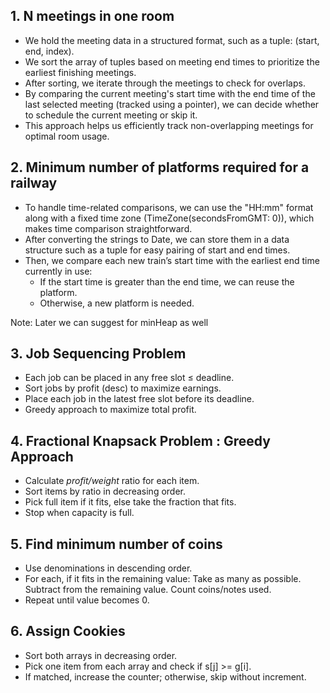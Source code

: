 
## 1. N meetings in one room

- We hold the meeting data in a structured format, such as a tuple: (start, end, index).
- We sort the array of tuples based on meeting end times to prioritize the earliest finishing meetings.
- After sorting, we iterate through the meetings to check for overlaps.
- By comparing the current meeting's start time with the end time of the last selected meeting (tracked using a pointer), we can decide whether to schedule the current meeting or skip it.
- This approach helps us efficiently track non-overlapping meetings for optimal room usage.

## 2. Minimum number of platforms required for a railway
- To handle time-related comparisons, we can use the "HH:mm" format along with a fixed time zone (TimeZone(secondsFromGMT: 0)), which makes time comparison straightforward.
- After converting the strings to Date, we can store them in a data structure such as a tuple for easy pairing of start and end times.
- Then, we compare each new train’s start time with the earliest end time currently in use:
    - If the start time is greater than the end time, we can reuse the platform.
    - Otherwise, a new platform is needed.

Note: Later we can suggest for minHeap as well

## 3. Job Sequencing Problem

- Each job can be placed in any free slot ≤ deadline.
- Sort jobs by profit (desc) to maximize earnings.
- Place each job in the latest free slot before its deadline.
- Greedy approach to maximize total profit.

## 4. Fractional Knapsack Problem : Greedy Approach
- Calculate *profit/weight* ratio for each item.
- Sort items by ratio in decreasing order.
- Pick full item if it fits, else take the fraction that fits.
- Stop when capacity is full.


 ## 5. Find minimum number of coins

- Use denominations in descending order.
- For each, if it fits in the remaining value:
    Take as many as possible.
    Subtract from the remaining value.
    Count coins/notes used.
- Repeat until value becomes 0.



## 6. Assign Cookies

- Sort both arrays in decreasing order.
- Pick one item from each array and check if s[j] >= g[i].
- If matched, increase the counter; otherwise, skip without increment.









